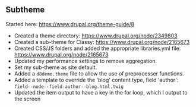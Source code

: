 ## Subtheme

Started here: https://www.drupal.org/theme-guide/8

- Created a theme directory: https://www.drupal.org/node/2349803
- Created a sub-theme for Classy: https://www.drupal.org/node/2165673
- Created CSS/JS folders and added the appropriate libraries.yml file: https://www.drupal.org/node/2165673
- Updated my performance settings to remove aggregation.
- Set my sub-theme as site default.
- Added a `d8demo.theme` file to allow the use of preprocesser functions.
- Added a template to override the 'blog' content type, field 'author': `field--node--field-author--blog.html.twig`
- Updated the item output to have a key in the for loop, which I output to the screen
